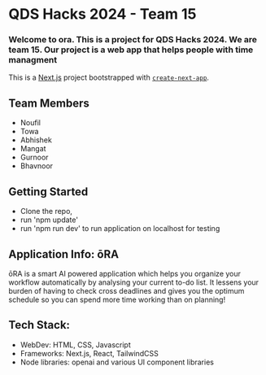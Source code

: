 # QDS Hacks 2024 - Team 15

### Welcome to ora. This is a project for QDS Hacks 2024. We are team 15. Our project is a web app that helps people with time managment

This is a [Next.js](https://nextjs.org/) project bootstrapped with [`create-next-app`](https://github.com/vercel/next.js/tree/canary/packages/create-next-app).

## Team Members
- Noufil 
- Towa
- Abhishek
- Mangat
- Gurnoor
- Bhavnoor


## Getting Started

- Clone the repo,
- run 'npm update'
- run 'npm run dev' 
to run application on localhost for testing

## Application Info: ōRA ##
ōRA is a smart AI powered application which helps you organize your workflow automatically by analysing your current to-do list.
It lessens your burden of having to check cross deadlines and gives you the optimum schedule so you can spend more time working than on planning!

## Tech Stack:
- WebDev: HTML, CSS, Javascript
- Frameworks: Next.js, React, TailwindCSS
- Node libraries: openai and various UI component libraries


 

